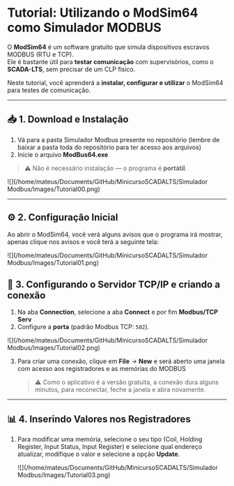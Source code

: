 # Tutorial: Utilizando o ModSim64 como Simulador MODBUS

O **ModSim64** é um software gratuito que simula dispositivos escravos MODBUS (RTU e TCP).  
Ele é bastante útil para **testar comunicação** com supervisórios, como o **SCADA-LTS**, sem precisar de um CLP físico.

Neste tutorial, você aprenderá a **instalar, configurar e utilizar** o ModSim64 para testes de comunicação.

---

## 📥 1. Download e Instalação

1. Vá para a pasta Simulador Modbus presente no repositório (lembre de baixar a pasta toda do repositório para ter acesso aos arquivos)
2. Inicie o arquivo **ModBus64.exe**

> ⚠️ Não é necessário instalação — o programa é **portátil**.

![](/home/mateus/Documents/GitHub/MinicursoSCADALTS/Simulador Modbus/Images/Tutorial00.png)

---

## ⚙️ 2. Configuração Inicial

Ao abrir o ModSim64, você verá alguns avisos que o programa irá mostrar, apenas clique nos avisos e você terá a seguinte tela:

![](/home/mateus/Documents/GitHub/MinicursoSCADALTS/Simulador Modbus/Images/Tutorial01.png)



## 🔢 3. Configurando o Servidor TCP/IP e criando a conexão

1. Na aba **Connection**, selecione a aba **Connect** e por fim **Modbus/TCP Serv**
2. Configure a **porta** (padrão Modbus TCP: `502`).

![](/home/mateus/Documents/GitHub/MinicursoSCADALTS/Simulador Modbus/Images/Tutorial02.png)

3. Para criar uma conexão, clique em **File** -> **New** e será aberto uma janela com acesso aos registradores e as memórias do MODBUS

   > ⚠️ Como o aplicativo é a versão gratuita, a conexão dura alguns minutos, para reconectar, feche a janela e abra novamente.

---

## 📊 4. Inserindo Valores nos Registradores

1. Para modificar uma memória, selecione o seu tipo (Coil, Holding Register, Input Status, Input Register) e selecione qual endereço atualizar, modifique o valor e selecione a opção **Update**.

   ![](/home/mateus/Documents/GitHub/MinicursoSCADALTS/Simulador Modbus/Images/Tutorial03.png)